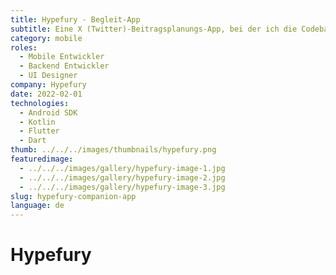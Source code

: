 ```yaml
---
title: Hypefury - Begleit-App
subtitle: Eine X (Twitter)-Beitragsplanungs-App, bei der ich die Codebasis überarbeitet und verbessert und der App ein komplett neues Aussehen verliehen habe.
category: mobile
roles:
  - Mobile Entwickler
  - Backend Entwickler
  - UI Designer
company: Hypefury
date: 2022-02-01
technologies: 
  - Android SDK
  - Kotlin
  - Flutter
  - Dart
thumb: ../../../images/thumbnails/hypefury.png
featuredimage:
  - ../../../images/gallery/hypefury-image-1.jpg
  - ../../../images/gallery/hypefury-image-2.jpg
  - ../../../images/gallery/hypefury-image-3.jpg
slug: hypefury-companion-app
language: de
---
```


# Hypefury